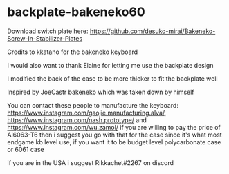 # backplate-bakeneko60
Download switch plate here: https://github.com/desuko-mirai/Bakeneko-Screw-In-Stabilizer-Plates

Credits to kkatano for the bakeneko keyboard

I would also want to thank Elaine for letting me use the backplate design

I modified the back of the case to be more thicker to fit the backplate well

Inspired by JoeCastr bakeneko which was taken down by himself

You can contact these people to manufacture the keyboard: https://www.instagram.com/gaojie.manufacturing.alva/, https://www.instagram.com/nash.prototype/ and https://www.instagram.com/wu.zamol/ if you are willing to pay the price of Al6063-T6 then i suggest you go with that for the case since it's what most endgame kb level use, if you want it to be budget level polycarbonate case or 6061 case

if you are in the USA i suggest Rikkachet#2267 on discord

